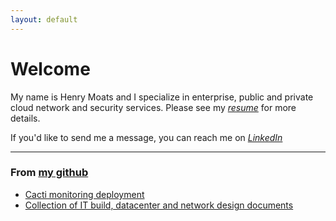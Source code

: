 ```yaml
---
layout: default
---
```


# Welcome

My name is Henry Moats and I specialize in enterprise, public and private cloud network and security services. Please see my *[resume](/docs/Henry-Moats-Resume-For-Github-IO.pdf)* for more details.

If you'd like to send me a message, you can reach me on *[LinkedIn](https://linkedin.com/hmoats)*

---

### From [my github](https://github.com/hmoats)

- [Cacti monitoring deployment](https://github.com/hmoats/cacti)
- [Collection of IT build, datacenter and network design documents](https://github.com/hmoats/group-design-docs-public)
